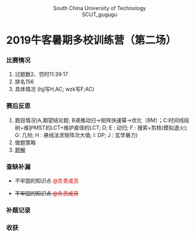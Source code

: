 <center> South China University of Technology </center> 

<center> SCUT_gugugu </center>

# 2019牛客暑期多校训练营（第二场）

 

### 比赛情况

1. 过题数2、罚时11:39:17
2. 排名156
3. 具体情况 (hjj写H,AC; wzk写F;AC)

### 赛后反思

1. 题目情况(A,期望结论题; B递推动归->矩阵快速幂->优化（BM）；C:时间线段树+维护MST的LCT+维护直径的LCT; D; E : 动归; F : 搜索+剪枝(模拟退火); G: 几何; H : 悬线法求矩阵次大值; I: DP; J : 玄学暴力)
2. 做题策略
3. [题解]()

### 查缺补漏

+ 不牢固的知识点 <font color="#dd0000">@负责成员</font>

+ ~~不牢固的知识点  <font color="#dd0000">@负责成员</font>~~

### 补题记录

### 收获
